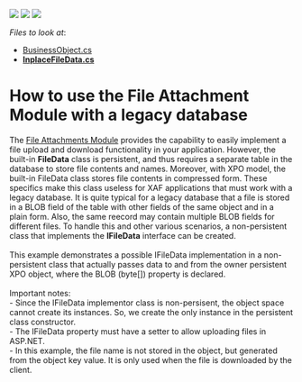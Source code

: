 <!-- default badges list -->
![](https://img.shields.io/endpoint?url=https://codecentral.devexpress.com/api/v1/VersionRange/128594795/23.1.5%2B)
[![](https://img.shields.io/badge/Open_in_DevExpress_Support_Center-FF7200?style=flat-square&logo=DevExpress&logoColor=white)](https://supportcenter.devexpress.com/ticket/details/T237508)
[![](https://img.shields.io/badge/📖_How_to_use_DevExpress_Examples-e9f6fc?style=flat-square)](https://docs.devexpress.com/GeneralInformation/403183)
<!-- default badges end -->
<!-- default file list -->
*Files to look at*:

* [BusinessObject.cs](CS/EF/CustomFileDataEF/CustomFileDataEF.Module/MyModels/BusinessObject.cs)
* **[InplaceFileData.cs](CS/EF/CustomFileDataEF/CustomFileDataEF.Module/MyModels/InplaceFileData.cs)**
<!-- default file list end -->
# How to use the File Attachment Module with a legacy database


The <a href="https://documentation.devexpress.com/eXpressAppFramework/CustomDocument112781.aspx">File Attachments Module</a> provides the capability to easily implement a file upload and download functionality in your application. However, the built-in <strong>FileData</strong> class is persistent, and thus requires a separate table in the database to store file contents and names. Moreover, with XPO model, the built-in FileData class stores file contents in compressed form. These specifics make this class useless for XAF applications that must work with a legacy database. It is quite typical for a legacy database that a file is stored in a BLOB field of the table with other fields of the same object and in a plain form. Also, the same reecord may contain multiple BLOB fields for different files. To handle this and other various scenarios, a non-persistent class that implements the <strong>IFileData</strong> interface can be created.<br /><br />This example demonstrates a possible IFileData implementation in a non-persistent class that actually passes data to and from the owner persistent XPO object, where the BLOB (byte[]) property is declared.<br /><br />Important notes:<br />- Since the IFileData implementor class is non-persisent, the object space cannot create its instances. So, we create the only instance in the persistent class constructor.<br />- The IFileData property must have a setter to allow uploading files in ASP.NET.<br />- In this example, the file name is not stored in the object, but generated from the object key value. It is only used when the file is downloaded by the client.<br /><br />

<br/>


